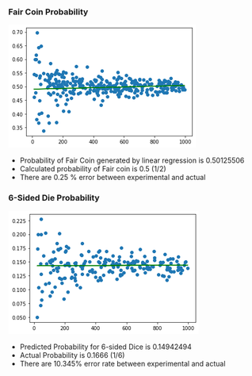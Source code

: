 ### Fair Coin Probability

<img src="image/coin_probability.png">

- Probability of Fair Coin generated by linear regression is 0.50125506
- Calculated probability of Fair coin is 0.5 (1/2)
- There are 0.25 % error between experimental and actual


### 6-Sided Die Probability

<img src="image/dice_probability.png">

- Predicted Probability for 6-sided Dice is 0.14942494
- Actual Probability is 0.1666 (1/6)
- There are 10.345% error rate between experimental and actual
